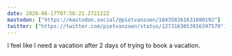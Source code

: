 ```yaml
---
date: 2020-06-17T07:58:21.272122Z
mastodon: ["https://mastodon.social/@pietvanzoen/104358261631880192"]
twitter: ["https://twitter.com/pietvanzoen/status/1273163053916397570"]
---
```

I feel like I need a vacation after 2 days of trying to book a vacation. 
